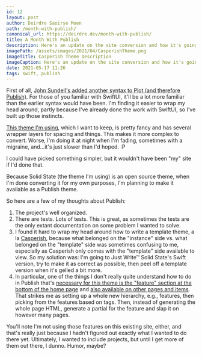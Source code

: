 ```yaml
---
id: 12
layout: post
author: Deirdre Saoirse Moen
path: /month-with-publish/
canonical_url: https://deirdre.dev/month-with-publish/
title: A Month With Publish
description: Here's an update on the site conversion and how it's going.
imagePath: /assets/images/2021/04/CasperishTheme.png
imageTitle: Casperish Theme Description
imageCaption: Here's an update on the site conversion and how it's going.
date: 2021-05-17 11:26
tags: swift, publish
---
```

First of all, [John Sundell's added another syntax to Plot (and therefore Publish)](https://github.com/JohnSundell/Plot). For those of you familiar with SwiftUI, it'll be a lot more familiar than the earlier syntax would have been. I'm finding it easier to wrap my head around, partly because I've already done the work with SwiftUI, so I've built up those instincts.

[This theme I'm using](https://html5up.net/solid-state), which I want to keep, is pretty fancy and has several wrapper layers for spacing and things. This makes it more complex to convert. Worse, I'm doing it at night when I'm fading, sometimes with a migraine, and…it's just slower than I'd hoped. :P

I could have picked something simpler, but it wouldn't have been "my" site if I'd done that.

Because Solid State (the theme I'm using) is an open source theme, when I'm done converting it for my own purposes, I'm planning to make it available as a Publish theme.

So here are a few of my thoughts about Publish:

1. The project's well organized.
2. There are tests. Lots of tests. This is great, as sometimes the tests are the only extant documentation on some problem I wanted to solve.
3. I found it hard to wrap my head around how to write a template theme, a la [Casperish](https://github.com/sowenjub/CasperishTheme), because what belonged on the "instance" side vs. what belonged on the "template" side was sometimes confusing to me, especially as Casperish only comes with the "template" side available to view. So my solution was: I'm going to Just Write™ Solid State's Swift version, try to make it as correct as possible, then peel off a template version when it's gelled a bit more.
4. In particular, one of the things I don't really quite understand how to do in Publish that's [necessary for this theme is the "feature" section at the bottom of the home page](https://html5up.net/solid-state) and [also available on other pages and items](https://html5up.net/solid-state). That strikes me as setting up a whole new hierarchy, e.g., features, then picking from the features based on tags. Then, instead of generating the whole page HTML, generate a partial for the feature and slap it on however many pages.

You'll note I'm not using those features on this existing site, either, and that's really just because I hadn't figured out exactly what I wanted to do there yet. Ultimately, I wanted to include projects, but until I get more of them out there, I dunno. Humor, maybe?
